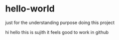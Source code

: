 # hello-world
just for the understanding purpose doing this project 

hi hello this is sujith
it feels good to work in github
